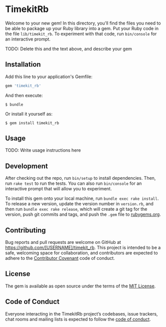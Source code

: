# TimekitRb

Welcome to your new gem! In this directory, you'll find the files you need to be able to package up your Ruby library into a gem. Put your Ruby code in the file `lib/timekit_rb`. To experiment with that code, run `bin/console` for an interactive prompt.

TODO: Delete this and the text above, and describe your gem

## Installation

Add this line to your application's Gemfile:

```ruby
gem 'timekit_rb'
```

And then execute:

    $ bundle

Or install it yourself as:

    $ gem install timekit_rb

## Usage

TODO: Write usage instructions here

## Development

After checking out the repo, run `bin/setup` to install dependencies. Then, run `rake test` to run the tests. You can also run `bin/console` for an interactive prompt that will allow you to experiment.

To install this gem onto your local machine, run `bundle exec rake install`. To release a new version, update the version number in `version.rb`, and then run `bundle exec rake release`, which will create a git tag for the version, push git commits and tags, and push the `.gem` file to [rubygems.org](https://rubygems.org).

## Contributing

Bug reports and pull requests are welcome on GitHub at https://github.com/[USERNAME]/timekit_rb. This project is intended to be a safe, welcoming space for collaboration, and contributors are expected to adhere to the [Contributor Covenant](http://contributor-covenant.org) code of conduct.

## License

The gem is available as open source under the terms of the [MIT License](https://opensource.org/licenses/MIT).

## Code of Conduct

Everyone interacting in the TimekitRb project’s codebases, issue trackers, chat rooms and mailing lists is expected to follow the [code of conduct](https://github.com/[USERNAME]/timekit_rb/blob/master/CODE_OF_CONDUCT.md).
